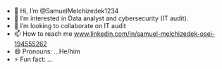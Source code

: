 - 👋 Hi, I’m @SamuelMelchizedek1234
- 👀 I’m interested in Data analyst and cybersecurity (IT audit).
- 💞️ I’m looking to collaborate on IT audit 
- 📫 How to reach me www.linkedin.com/in/samuel-melchizedek-osei-194555262
- 😄 Pronouns: ...He/him 
- ⚡ Fun fact: ...

<!---
SamuelMelchizedek1234/SamuelMelchizedek1234 is a ✨ special ✨ repository because its `README.md` (this file) appears on your GitHub profile.
You can click the Preview link to take a look at your changes.
--->
